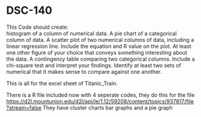 # DSC-140
This Code should create:  
histogram of a column of numerical data.
A pie chart of a categorical column of data.
A scatter plot of two numerical columns of data, including a linear regression line. Include the equation and R value on the plot.
At least one other figure of your choice that conveys something interesting about the data.
A contingency table comparing two categorical columns. Include a chi-square test and interpret your findings.
Identify at least two sets of numerical that it makes sense to compare against one another.

This is all for the excel sheet of Titanic_Train.

There is a R file included now with 4 seperate codes, they do this for the file https://d2l.mountunion.edu/d2l/api/le/1.12/59208/content/topics/937817/file?stream=false
They have  cluster charts bar graphs and a pie graph
